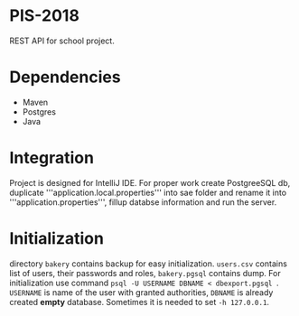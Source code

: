# PIS-2018

REST API for school project.

# Dependencies
* Maven
* Postgres
* Java

# Integration
Project is designed for IntelliJ IDE. For proper work create PostgreeSQL db, duplicate '''application.local.properties''' into sae folder and rename it into '''application.properties''', fillup databse information and run the server.

# Initialization
directory `bakery` contains backup for easy initialization. `users.csv` contains list of users, their passwords and roles, `bakery.pgsql` contains dump. For initialization use command `psql -U USERNAME DBNAME < dbexport.pgsql `.  `USERNAME` is name of the user with granted authorities, `DBNAME` is already created **empty** database. Sometimes it is needed to set `-h 127.0.0.1`.